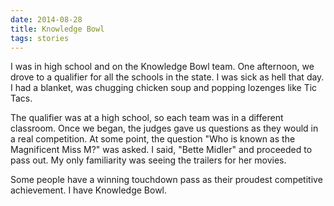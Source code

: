 ```yaml
---
date: 2014-08-28
title: Knowledge Bowl
tags: stories
---
```


I was in high school and on the Knowledge Bowl team. One afternoon, we drove to a qualifier for all the schools in the state. I was sick as hell that day. I had a blanket, was chugging chicken soup and popping lozenges like Tic Tacs.

The qualifier was at a high school, so each team was in a different classroom. Once we began, the judges gave us questions as they would in a real competition. At some point, the question "Who is known as the Magnificent Miss M?" was asked. I said, "Bette Midler" and proceeded to pass out. My only familiarity was seeing the trailers for her movies.

Some people have a winning touchdown pass as their proudest competitive achievement. I have Knowledge Bowl.